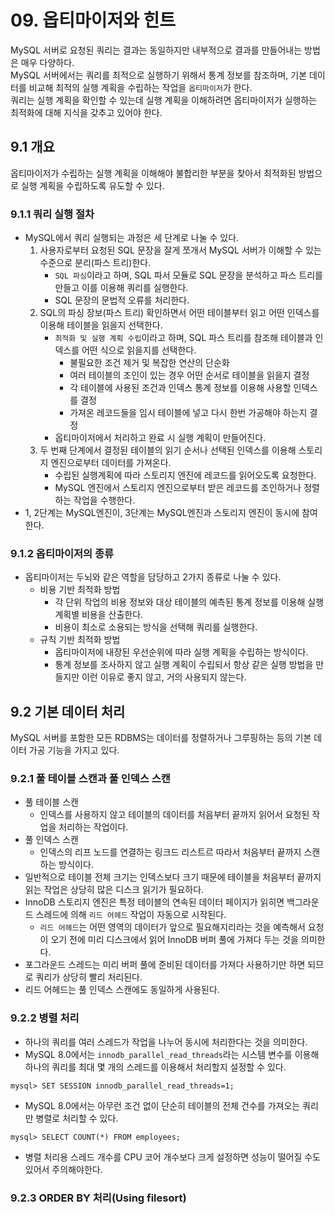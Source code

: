 # 09. 옵티마이저와 힌트
MySQL 서버로 요청된 쿼리는 결과는 동일하지만 내부적으로 결과를 만들어내는 방법은 매우 다양하다.<br>
MySQL 서버에서는 쿼리를 최적으로 실행하기 위해서 통계 정보를 참조하며, 기본 데이터를 비교해 최적의 실행 계획을 수립하는 작업을 `옵티마이저`가 한다.<br>
쿼리는 실행 계획을 확인할 수 있는데 실행 계획을 이해하려면 옵티마이저가 실행하는 최적화에 대해 지식을 갖추고 있어야 한다.<br>

## 9.1 개요
옵티마이저가 수립하는 실행 계획을 이해해야 불합리한 부분을 찾아서 최적화된 방법으로 실행 계획을 수립하도록 유도할 수 있다.

### 9.1.1 쿼리 실행 절차
* MySQL에서 쿼리 실행되는 과정은 세 단계로 나눌 수 있다.
    1. 사용자로부터 요청된 SQL 문장을 잘게 쪼개서 MySQL 서버가 이해할 수 있는 수준으로 분리(파스 트리)한다.
        * `SQL 파싱`이라고 하며, SQL 파서 모듈로 SQL 문장을 분석하고 파스 트리를 만들고 이를 이용해 쿼리를 실행한다.
        * SQL 문장의 문법적 오류를 처리한다.
    2. SQL의 파싱 장보(파스 트리) 확인하면서 어떤 테이블부터 읽고 어떤 인덱스를 이용해 테이블을 읽을지 선택한다.
        * `최적화 및 실행 계획 수립`이라고 하며, SQL 파스 트리를 참조해 테이블과 인덱스를 어떤 식으로 읽을지를 선택한다.
          * 불필요한 조건 제거 및 복잡한 연산의 단순화
          * 여러 테이블의 조인이 있는 경우 어떤 순서로 테이블을 읽을지 결정
          * 각 테이블에 사용된 조건과 인덱스 통계 정보를 이용해 사용할 인덱스를 결정 
          * 가져온 레코드들을 임시 테이블에 넣고 다시 한번 가공해야 하는지 결정
        * 옵티마이저에서 처리하고 완료 시 실행 계획이 만들어진다.
    3. 두 번째 단계에서 결정된 테이블의 읽기 순서나 선택된 인덱스를 이용해 스토리지 엔진으로부터 데이터를 가져온다.
        * 수립된 실행계획에 따라 스토리지 엔진에 레코드를 읽어오도록 요청한다.
        * MySQL 엔진에서 스토리지 엔진으로부터 받은 레코드를 조인하거나 정렬하는 작업을 수행한다.
* 1, 2단계는 MySQL엔진이, 3단계는 MySQL엔진과 스토리지 엔진이 동시에 참여한다.

### 9.1.2 옵티마이저의 종류
* 옵티마이저는 두뇌와 같은 역할을 담당하고 2가지 종류로 나눌 수 있다.
  * 비용 기반 최적화 방법
    * 각 단위 작업의 비용 정보와 대상 테이블의 예측된 통계 정보를 이용해 실행 계획별 비용을 산출한다.
    * 비용이 최소로 소용되는 방식을 선택해 쿼리를 실행한다.
  * 규칙 기반 최적화 방법
    * 옵티마이저에 내장된 우선순위에 따라 실행 계획을 수립하는 방식이다.
    * 통계 정보를 조사하지 않고 실행 계획이 수립되서 항상 같은 실행 방법을 만들지만 이런 이유로 좋지 않고, 거의 사용되지 않는다.

## 9.2 기본 데이터 처리
MySQL 서버를 포함한 모든 RDBMS는 데이터를 정렬하거나 그루핑하는 등의 기본 데이터 가공 기능을 가지고 있다.<br>

### 9.2.1 풀 테이블 스캔과 풀 인덱스 스캔
* 풀 테이블 스캔
  * 인덱스를 사용하지 않고 테이블의 데이터를 처음부터 끝까지 읽어서 요청된 작업을 처리하는 작업이다.
* 풀 인덱스 스캔
  * 인덱스의 리프 노드를 연결하는 링크드 리스트르 따라서 처음부터 끝까지 스캔하는 방식이다.
* 일반적으로 테이블 전체 크기는 인덱스보다 크기 때문에 테이블을 처음부터 끝까지 읽는 작업은 상당히 많은 디스크 읽기가 필요하다.
* InnoDB 스토리지 엔진은 특정 테이블의 연속된 데이터 페이지가 읽히면 백그라운드 스레드에 의해 `리드 어헤드` 작업이 자동으로 시작된다.
  * `리드 어헤드`는 어떤 영역의 데이터가 앞으로 필요해지리라는 것을 예측해서 요청이 오기 전에 미리 디스크에서 읽어 InnoDB 버퍼 풀에 가져다 두는 것을 의미한다.
* 포그라운드 스레드는 미리 버퍼 풀에 준비된 데이터를 가져다 사용하기만 하면 되므로 쿼리가 상당히 빨리 처리된다.
* 리드 어헤드는 풀 인덱스 스캔에도 동일하게 사용된다.

### 9.2.2 병렬 처리
* 하나의 쿼리를 여러 스레드가 작업을 나누어 동시에 처리한다는 것을 의미한다.
* MySQL 8.0에서는 `innodb_parallel_read_threads`라는 시스템 변수를 이용해 하나의 쿼리를 최대 몇 개의 스레드를 이용해서 처리할지 설정할 수 있다.
```
mysql> SET SESSION innodb_parallel_read_threads=1;
```
* MySQL 8.0에서는 아무런 조건 없이 단순히 테이블의 전체 건수를 가져오는 쿼리만 병렬로 처리할 수 있다. 
```
mysql> SELECT COUNT(*) FROM employees;
```
* 병렬 처리용 스레드 개수를 CPU 코어 개수보다 크게 설정하면 성능이 떨어질 수도 있어서 주의해야한다.

### 9.2.3 ORDER BY 처리(Using filesort)
